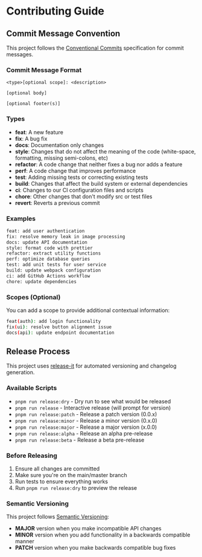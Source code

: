 # Contributing Guide

## Commit Message Convention

This project follows the [Conventional Commits](https://www.conventionalcommits.org/) specification for commit messages.

### Commit Message Format

```
<type>[optional scope]: <description>

[optional body]

[optional footer(s)]
```

### Types

- **feat**: A new feature
- **fix**: A bug fix
- **docs**: Documentation only changes
- **style**: Changes that do not affect the meaning of the code (white-space, formatting, missing semi-colons, etc)
- **refactor**: A code change that neither fixes a bug nor adds a feature
- **perf**: A code change that improves performance
- **test**: Adding missing tests or correcting existing tests
- **build**: Changes that affect the build system or external dependencies
- **ci**: Changes to our CI configuration files and scripts
- **chore**: Other changes that don't modify src or test files
- **revert**: Reverts a previous commit

### Examples

```bash
feat: add user authentication
fix: resolve memory leak in image processing
docs: update API documentation
style: format code with prettier
refactor: extract utility functions
perf: optimize database queries
test: add unit tests for user service
build: update webpack configuration
ci: add GitHub Actions workflow
chore: update dependencies
```

### Scopes (Optional)

You can add a scope to provide additional contextual information:

```bash
feat(auth): add login functionality
fix(ui): resolve button alignment issue
docs(api): update endpoint documentation
```

## Release Process

This project uses [release-it](https://github.com/release-it/release-it) for automated versioning and changelog generation.

### Available Scripts

- `pnpm run release:dry` - Dry run to see what would be released
- `pnpm run release` - Interactive release (will prompt for version)
- `pnpm run release:patch` - Release a patch version (0.0.x)
- `pnpm run release:minor` - Release a minor version (0.x.0)
- `pnpm run release:major` - Release a major version (x.0.0)
- `pnpm run release:alpha` - Release an alpha pre-release
- `pnpm run release:beta` - Release a beta pre-release

### Before Releasing

1. Ensure all changes are committed
2. Make sure you're on the main/master branch
3. Run tests to ensure everything works
4. Run `pnpm run release:dry` to preview the release

### Semantic Versioning

This project follows [Semantic Versioning](https://semver.org/):

- **MAJOR** version when you make incompatible API changes
- **MINOR** version when you add functionality in a backwards compatible manner
- **PATCH** version when you make backwards compatible bug fixes
